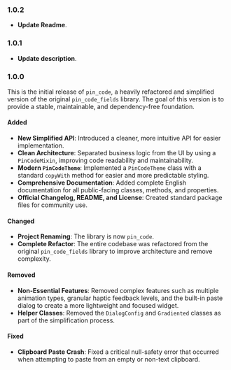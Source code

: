 ### 1.0.2
-  **Update Readme**.

### 1.0.1
-  **Update description**.

### 1.0.0

This is the initial release of `pin_code`, a heavily refactored and simplified version of the original `pin_code_fields` library. The goal of this version is to provide a stable, maintainable, and dependency-free foundation.

#### Added

-   **New Simplified API**: Introduced a cleaner, more intuitive API for easier implementation.
-   **Clean Architecture**: Separated business logic from the UI by using a `PinCodeMixin`, improving code readability and maintainability.
-   **Modern `PinCodeTheme`**: Implemented a `PinCodeTheme` class with a standard `copyWith` method for easier and more predictable styling.
-   **Comprehensive Documentation**: Added complete English documentation for all public-facing classes, methods, and properties.
-   **Official Changelog, README, and License**: Created standard package files for community use.

#### Changed

-   **Project Renaming**: The library is now `pin_code`.
-   **Complete Refactor**: The entire codebase was refactored from the original `pin_code_fields` library to improve architecture and remove complexity.

#### Removed
-   **Non-Essential Features**: Removed complex features such as multiple animation types, granular haptic feedback levels, and the built-in paste dialog to create a more lightweight and focused widget.
-   **Helper Classes**: Removed the `DialogConfig` and `Gradiented` classes as part of the simplification process.

#### Fixed

-   **Clipboard Paste Crash**: Fixed a critical null-safety error that occurred when attempting to paste from an empty or non-text clipboard.